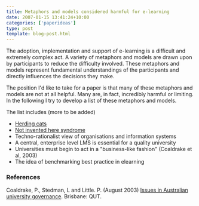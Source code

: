 ```yaml
---
title: Metaphors and models considered harmful for e-learning
date: 2007-01-15 13:41:24+10:00
categories: ['paperideas']
type: post
template: blog-post.html
---
```

The adoption, implementation and support of e-learning is a difficult and extremely complex act. A variety of metaphors and models are drawn upon by participants to reduce the difficulty involved. These metaphors and models represent fundamental understandings of the participants and directly influences the decisions they make.

The position I'd like to take for a paper is that many of these metaphors and models are not at all helpful. Many are, in fact, incredibly harmful or limiting. In the following I try to develop a list of these metaphors and models.

The list includes (more to be added)

- [Herding cats](http://cq-pan.cqu.edu.au/david-jones/blog/?p=72)
- [Not invented here syndrome](http://cq-pan.cqu.edu.au/david-jones/blog/?p=74)
- Techno-rationalist view of organisations and information systems
- A central, enterprise level LMS is essential for a quality university
- Universities must begin to act in a "business-like fashion" (Coaldrake et al, 2003)
- The idea of benchmarking best practice in elearning

### References

Coaldrake, P., Stedman, L and Little. P. (August 2003) [Issues in Australian university governance](http://www.chancellery.qut.edu.au/vc/governancefinal.pdf). Brisbane: QUT.